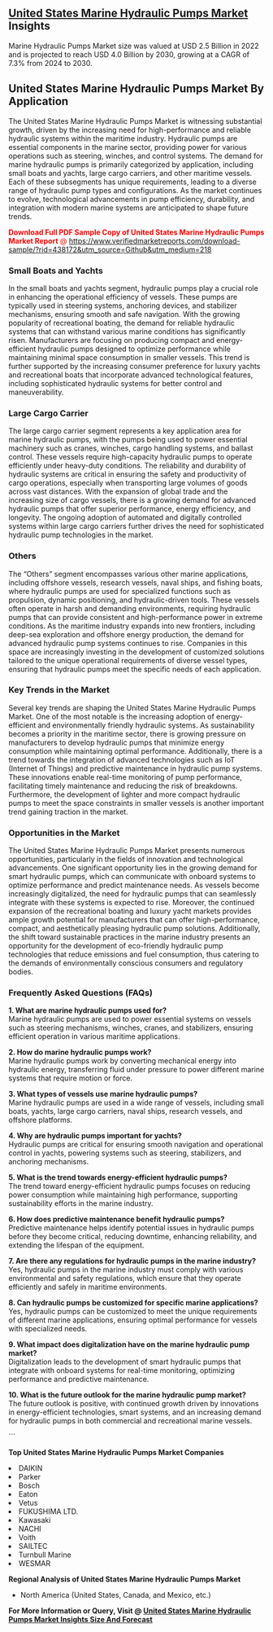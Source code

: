 <h2><a href="https://www.verifiedmarketreports.com/download-sample/?rid=438172&amp;utm_source=Github&amp;utm_medium=218" target="_blank">United States Marine Hydraulic Pumps Market</a> Insights</h2><p>Marine Hydraulic Pumps Market size was valued at USD 2.5 Billion in 2022 and is projected to reach USD 4.0 Billion by 2030, growing at a CAGR of 7.3% from 2024 to 2030.</p><p> <h2>United States Marine Hydraulic Pumps Market By Application</h2> <p>The United States Marine Hydraulic Pumps Market is witnessing substantial growth, driven by the increasing need for high-performance and reliable hydraulic systems within the maritime industry. Hydraulic pumps are essential components in the marine sector, providing power for various operations such as steering, winches, and control systems. The demand for marine hydraulic pumps is primarily categorized by application, including small boats and yachts, large cargo carriers, and other maritime vessels. Each of these subsegments has unique requirements, leading to a diverse range of hydraulic pump types and configurations. As the market continues to evolve, technological advancements in pump efficiency, durability, and integration with modern marine systems are anticipated to shape future trends. <p><span class=""><span style="color: #ff0000;"><strong>Download Full PDF Sample Copy of United States Marine Hydraulic Pumps Market Report</strong> @ </span><a href="https://www.verifiedmarketreports.com/download-sample/?rid=438172&amp;utm_source=Github&amp;utm_medium=218" target="_blank">https://www.verifiedmarketreports.com/download-sample/?rid=438172&amp;utm_source=Github&amp;utm_medium=218</a></span></p> <h3>Small Boats and Yachts</h3> <p>In the small boats and yachts segment, hydraulic pumps play a crucial role in enhancing the operational efficiency of vessels. These pumps are typically used in steering systems, anchoring devices, and stabilizer mechanisms, ensuring smooth and safe navigation. With the growing popularity of recreational boating, the demand for reliable hydraulic systems that can withstand various marine conditions has significantly risen. Manufacturers are focusing on producing compact and energy-efficient hydraulic pumps designed to optimize performance while maintaining minimal space consumption in smaller vessels. This trend is further supported by the increasing consumer preference for luxury yachts and recreational boats that incorporate advanced technological features, including sophisticated hydraulic systems for better control and maneuverability.</p> <h3>Large Cargo Carrier</h3> <p>The large cargo carrier segment represents a key application area for marine hydraulic pumps, with the pumps being used to power essential machinery such as cranes, winches, cargo handling systems, and ballast control. These vessels require high-capacity hydraulic pumps to operate efficiently under heavy-duty conditions. The reliability and durability of hydraulic systems are critical in ensuring the safety and productivity of cargo operations, especially when transporting large volumes of goods across vast distances. With the expansion of global trade and the increasing size of cargo vessels, there is a growing demand for advanced hydraulic pumps that offer superior performance, energy efficiency, and longevity. The ongoing adoption of automated and digitally controlled systems within large cargo carriers further drives the need for sophisticated hydraulic pump technologies in the market.</p> <h3>Others</h3> <p>The “Others” segment encompasses various other marine applications, including offshore vessels, research vessels, naval ships, and fishing boats, where hydraulic pumps are used for specialized functions such as propulsion, dynamic positioning, and hydraulic-driven tools. These vessels often operate in harsh and demanding environments, requiring hydraulic pumps that can provide consistent and high-performance power in extreme conditions. As the maritime industry expands into new frontiers, including deep-sea exploration and offshore energy production, the demand for advanced hydraulic pump systems continues to rise. Companies in this space are increasingly investing in the development of customized solutions tailored to the unique operational requirements of diverse vessel types, ensuring that hydraulic pumps meet the specific needs of each application.</p> <h3>Key Trends in the Market</h3> <p>Several key trends are shaping the United States Marine Hydraulic Pumps Market. One of the most notable is the increasing adoption of energy-efficient and environmentally friendly hydraulic systems. As sustainability becomes a priority in the maritime sector, there is growing pressure on manufacturers to develop hydraulic pumps that minimize energy consumption while maintaining optimal performance. Additionally, there is a trend towards the integration of advanced technologies such as IoT (Internet of Things) and predictive maintenance in hydraulic pump systems. These innovations enable real-time monitoring of pump performance, facilitating timely maintenance and reducing the risk of breakdowns. Furthermore, the development of lighter and more compact hydraulic pumps to meet the space constraints in smaller vessels is another important trend gaining traction in the market.</p> <h3>Opportunities in the Market</h3> <p>The United States Marine Hydraulic Pumps Market presents numerous opportunities, particularly in the fields of innovation and technological advancements. One significant opportunity lies in the growing demand for smart hydraulic pumps, which can communicate with onboard systems to optimize performance and predict maintenance needs. As vessels become increasingly digitalized, the need for hydraulic pumps that can seamlessly integrate with these systems is expected to rise. Moreover, the continued expansion of the recreational boating and luxury yacht markets provides ample growth potential for manufacturers that can offer high-performance, compact, and aesthetically pleasing hydraulic pump solutions. Additionally, the shift toward sustainable practices in the marine industry presents an opportunity for the development of eco-friendly hydraulic pump technologies that reduce emissions and fuel consumption, thus catering to the demands of environmentally conscious consumers and regulatory bodies.</p> <h3>Frequently Asked Questions (FAQs)</h3> <p><strong>1. What are marine hydraulic pumps used for?</strong><br>Marine hydraulic pumps are used to power essential systems on vessels such as steering mechanisms, winches, cranes, and stabilizers, ensuring efficient operation in various maritime applications.</p> <p><strong>2. How do marine hydraulic pumps work?</strong><br>Marine hydraulic pumps work by converting mechanical energy into hydraulic energy, transferring fluid under pressure to power different marine systems that require motion or force.</p> <p><strong>3. What types of vessels use marine hydraulic pumps?</strong><br>Marine hydraulic pumps are used in a wide range of vessels, including small boats, yachts, large cargo carriers, naval ships, research vessels, and offshore platforms.</p> <p><strong>4. Why are hydraulic pumps important for yachts?</strong><br>Hydraulic pumps are critical for ensuring smooth navigation and operational control in yachts, powering systems such as steering, stabilizers, and anchoring mechanisms.</p> <p><strong>5. What is the trend towards energy-efficient hydraulic pumps?</strong><br>The trend toward energy-efficient hydraulic pumps focuses on reducing power consumption while maintaining high performance, supporting sustainability efforts in the marine industry.</p> <p><strong>6. How does predictive maintenance benefit hydraulic pumps?</strong><br>Predictive maintenance helps identify potential issues in hydraulic pumps before they become critical, reducing downtime, enhancing reliability, and extending the lifespan of the equipment.</p> <p><strong>7. Are there any regulations for hydraulic pumps in the marine industry?</strong><br>Yes, hydraulic pumps in the marine industry must comply with various environmental and safety regulations, which ensure that they operate efficiently and safely in maritime environments.</p> <p><strong>8. Can hydraulic pumps be customized for specific marine applications?</strong><br>Yes, hydraulic pumps can be customized to meet the unique requirements of different marine applications, ensuring optimal performance for vessels with specialized needs.</p> <p><strong>9. What impact does digitalization have on the marine hydraulic pump market?</strong><br>Digitalization leads to the development of smart hydraulic pumps that integrate with onboard systems for real-time monitoring, optimizing performance and predictive maintenance.</p> <p><strong>10. What is the future outlook for the marine hydraulic pump market?</strong><br>The future outlook is positive, with continued growth driven by innovations in energy-efficient technologies, smart systems, and an increasing demand for hydraulic pumps in both commercial and recreational marine vessels.</p> ```</p><p><strong>Top United States Marine Hydraulic Pumps Market Companies</strong></p><div data-test-id=""><p><li>DAIKIN</li><li> Parker</li><li> Bosch</li><li> Eaton</li><li> Vetus</li><li> FUKUSHIMA LTD.</li><li> Kawasaki</li><li> NACHI</li><li> Voith</li><li> SAILTEC</li><li> Turnbull Marine</li><li> WESMAR</li></p><div><strong>Regional Analysis of&nbsp;United States Marine Hydraulic Pumps Market</strong></div><ul><li dir="ltr"><p dir="ltr">North America&nbsp;(United States, Canada, and Mexico, etc.)</p></li></ul><p><strong>For More Information or Query, Visit @&nbsp;</strong><strong><a href="https://www.verifiedmarketreports.com/product/marine-hydraulic-pumps-market/?utm_source=Github&amp;utm_medium=218" target="_blank">United States Marine Hydraulic Pumps Market Insights Size And Forecast</a></strong></p></div>
